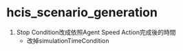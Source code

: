 # hcis_scenario_generation
1. Stop Condition改成依照Agent Speed Action完成後的時間
   - 改掉simulationTimeCondition